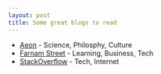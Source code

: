 ```yaml
---
layout: post
title: Some great blogs to read
---
```


- [Aeon](https://aeon.co/) - Science, Philosphy, Culture
- [Farnam Street](https://fs.blog/) - Learning, Business, Tech
- [StackOverflow](https://stackoverflow.blog/) - Tech, Internet